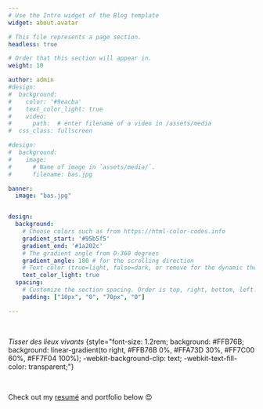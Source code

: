 ```yaml
---
# Use the Intro widget of the Blog template
widget: about.avatar

# This file represents a page section.
headless: true

# Order that this section will appear in.
weight: 10

author: admin
#design:
#  background:
#    color: '#9eacba'
#    text_color_light: true
#    video:
#      path:  # enter filename of a video in /assets/media
#  css_class: fullscreen

#design:
#  background:
#    image:
#      # Name of image in `assets/media/`.
#      filename: bas.jpg

banner:
  image: "bas.jpg"


design:
  background:
    # Choose colors such as from https://html-color-codes.info
    gradient_start: '#95b5f5'
    gradient_end: '#1a202c'
    # The gradient angle from 0-360 degrees
    gradient_angle: 180 # for the scrolling direction
    # Text color (true=light, false=dark, or remove for the dynamic theme color).
    text_color_light: true
  spacing:
    # Customize the section spacing. Order is top, right, bottom, left.
    padding: ["10px", "0", "70px", "0"]

---
```


&nbsp; &nbsp; &nbsp; &nbsp; &nbsp;

*Tisser des lieux vivants*
{style="font-size: 1.2rem; background: #FFB76B; background: linear-gradient(to right, #FFB76B 0%, #FFA73D 30%, #FF7C00 60%, #FF7F04 100%); -webkit-background-clip: text; -webkit-text-fill-color: transparent;"}

&nbsp; &nbsp; &nbsp; &nbsp; &nbsp;

Check out my [resumé](/about/) and portfolio below 😍
